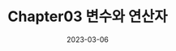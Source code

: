 ---
title: "Chapter03 변수와 연산자"
categories:
  - c
tags:
  - [열혈 C 프로그래밍]

date: 2023-03-06
last_modified_at: 2023-03-06
---